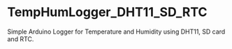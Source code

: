 # TempHumLogger_DHT11_SD_RTC
 Simple Arduino Logger for Temperature and Humidity using DHT11, SD card and RTC.
